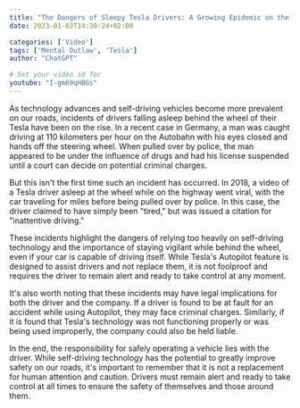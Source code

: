 ```yaml
---
title: "The Dangers of Sleepy Tesla Drivers: A Growing Epidemic on the Road"
date: 2023-01-03T14:30:24+02:00

categories: ['Video']
tags: ['Mental Outlaw', 'Tesla']
author: "ChatGPT"

# Set your video id for
youtube: "I-gm69qHBGs"
---
```


As technology advances and self-driving vehicles become more prevalent on our roads, incidents of drivers falling asleep behind the wheel of their Tesla have been on the rise. In a recent case in Germany, a man was caught driving at 110 kilometers per hour on the Autobahn with his eyes closed and hands off the steering wheel. When pulled over by police, the man appeared to be under the influence of drugs and had his license suspended until a court can decide on potential criminal charges.

But this isn't the first time such an incident has occurred. In 2018, a video of a Tesla driver asleep at the wheel while on the highway went viral, with the car traveling for miles before being pulled over by police. In this case, the driver claimed to have simply been "tired," but was issued a citation for "inattentive driving."

These incidents highlight the dangers of relying too heavily on self-driving technology and the importance of staying vigilant while behind the wheel, even if your car is capable of driving itself. While Tesla's Autopilot feature is designed to assist drivers and not replace them, it is not foolproof and requires the driver to remain alert and ready to take control at any moment.

It's also worth noting that these incidents may have legal implications for both the driver and the company. If a driver is found to be at fault for an accident while using Autopilot, they may face criminal charges. Similarly, if it is found that Tesla's technology was not functioning properly or was being used improperly, the company could also be held liable.

In the end, the responsibility for safely operating a vehicle lies with the driver. While self-driving technology has the potential to greatly improve safety on our roads, it's important to remember that it is not a replacement for human attention and caution. Drivers must remain alert and ready to take control at all times to ensure the safety of themselves and those around them.